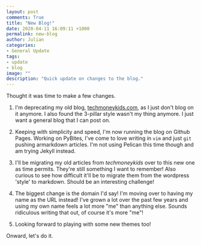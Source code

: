 ```yaml
---
layout: post
comments: True
title: "New Blog!"
date: 2020-04-11 16:09:11 +1000
permalink: new-blog
author: Julian
categories:
- General Update
tags:
- update
- blog
image: ""
description: "Quick update on changes to the blog."
---
```


Thought it was time to make a few changes.

1. I'm deprecating my old blog, <a href="http://techmoneykids.com/" target="_blank">techmoneykids.com</a>, as I just don't blog on it anymore. I also found the 3-pillar style wasn't my thing anymore. I just want a general blog that I can post on.

2. Keeping with simplicity and speed, I'm now running the blog on Github Pages. Working on PyBites, I've come to love writing in `vim` and just `git` pushing armarkdown articles. I'm not using Pelican this time though and am trying Jekyll instead.

3. I'll be migrating my old articles from *techmoneykids* over to this new one as time permits. They're still something I want to remember! Also curious to see how difficult it'll be to migrate them from the wordpress 'style' to markdown. Should be an interesting challenge!

4. The biggest change is the domain I'd say! I'm moving over to having my name as the URL instead! I've grown a lot over the past few years and using my own name feels a lot more "me" than anything else. Sounds ridiculous writing that out, of course it's more "me"!

5. Looking forward to playing with some new themes too!

Onward, let's do it.
